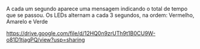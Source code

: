 A cada um segundo aparece uma mensagem indicando o total de tempo que se passou.
Os LEDs alternam a cada 3 segundos, na ordem: Vermelho, Amarelo e Verde

https://drive.google.com/file/d/12HQ0n9zrUTh9t1B0CU9W-o81D1tjagPQ/view?usp=sharing
